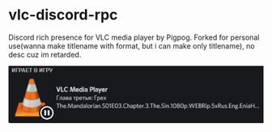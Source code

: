 # vlc-discord-rpc

Discord rich presence for VLC media player by Pigpog.
Forked for personal use(wanna make titlename with format, but i can make only titlename), no desc cuz im retarded.

![Example](./example.png)
